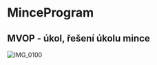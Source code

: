 # MinceProgram
MVOP - úkol, řešení úkolu mince
--
![IMG_0100](https://user-images.githubusercontent.com/57909477/111864120-7c957480-895f-11eb-9c9e-7b68623e4824.PNG)
